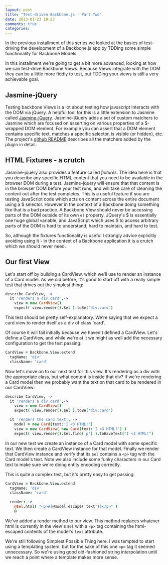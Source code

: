 ```yaml
---
layout: post
title: "Test-driven Backbone.js - Part Two"
date: 2013-01-23 18:23
comments: true
categories: 
---
```


In the previous installment of this series we looked at the basics of test-driving the development of a Backbone.js app by TDDing some simple functionality for Backbone Models.

In this installment we're going to get a bit more advanced, looking at how we can test-drive Backbone Views. Because Views integrate with the DOM they can be a little more fiddly to test, but TDDing your views is still a very achievable goal.

## Jasmine-jQuery

Testing backbone Views is a lot about testing how javascript interacts with the DOM via jQuery. A helpful tool for this is a little extension to Jasmine called [Jasmine-jQuery](https://github.com/velesin/jasmine-jquery). Jasmine-jQuery adds a set of custom matchers to Jasmine which are focused on asserting on various properties of a $-wrapped DOM element. For example you can assert that a DOM element contains specific text, matches a specific selector, is visible (or hidden), etc. The project's [github README](https://github.com/velesin/jasmine-jquery#readme) describes all the matchers added by the plugin in detail.

## HTML Fixtures - a crutch 

Jasmine-jquery also provides a feature called *fixtures*. The idea here is that you describe any specific HTML content that you need to be available in the browser DOM during a test. Jasmine-jquery will ensure that that content is in the browser DOM before your test runs, and will take care of cleaning the content out after the test completes. This is a useful feature if you are testing JavaScript code which acts on content across the entire document using a $ selector. However in the context of a Backbone doing something like that is a bad practice. A Backbone View should never be accessing parts of the DOM outside of its own `el` property. JQuery's $ is essentially one huge global variable, and JavaScript which uses $ to access arbitrary parts of the DOM is hard to understand, hard to maintain, and hard to test.

So, although the fixtures functionality is useful I strongly advice explicitly avoiding using it - in the context of a Backbone application it is a crutch which we should never need.

## Our first View

Let's start off by building a CardView, which we'll use to render an instance of a Card model. As we did before, it's good to start off with a really simple test that drives out the simplest thing:

```coffeescript card_view_spec.coffee
describe CardView, ->
  it 'renders a div.card',->
    view = new CardView()
    expect( view.render().$el ).toBe('div.card')
```

This test should be pretty self-explanatory. We're saying that we expect a card view to render itself as a div of class 'card'. 

Of course it will fail initially because we haven't defined a CardView. Let's define a CardView, and while we're at it we might as well add the necessary configuration to get the test passing:

```coffeescript card_view.coffee
CardView = Backbone.View.extend
  tagName: 'div'
  className: 'card'
```

Now let's move on to our next test for this view. It's rendering as a div with the appropriate class, but what content is inside that div? If we're rendering a Card model then we probably want the text on that card to be rendered in our CardView:

```coffeescript card_view_spec.coffee
describe CardView, ->
  it 'renders a div.card',->
    view = new CardView()
    expect( view.render().$el ).toBe('div.card')

  it 'renders the card text', ->
    model = new Card(text:'I <3 HTML!')
    view = new CardView( new Card(text:'I <3 HTML!') )
    expect( view.render().$el.find('p') ).toHaveText("I <3 HTML!")
```

In our new test we create an instance of a Card model with some specific text. We then create a CardView instance for that model. Finally we render that CardView instance and verify that its `$el` contains a `<p>` tag with the Card model's text. Note we also include some funky characters in our Card text to make sure we're doing entity encoding correctly.

This is quite a complex test, but it's pretty easy to get passing:

```coffeescript card_view.coffee
CardView = Backbone.View.extend
  tagName: 'div'
  className: 'card'

  render: ->
    @$el.html( "<p>#{@model.escape('text')}</p>" )
    @
```

We've added a render method to our view. This method replaces whatever html is currently in the view's `$el` with a `<p>` tag containing the html-escaped contents of the model's `text` attribute. 

We're still following Simplest Possible Thing here. I was tempted to start using a templating system, but for the sake of this one `<p>` tag it seemed unnecessary. So we're using good old-fashioned string interpolation until we reach a point where a template makes more sense.
